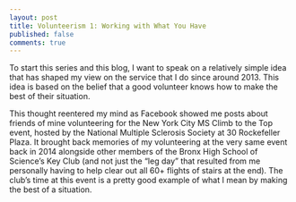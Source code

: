 ```yaml
---
layout: post
title: Volunteerism 1: Working with What You Have
published: false
comments: true
---
```

To start this series and this blog, I want to speak on a relatively simple idea
that has shaped my view on the service that I do since around 2013. This idea is
based on the belief that a good volunteer knows how to make the best of their
situation.

This thought reentered my mind as Facebook showed me posts about friends of mine
volunteering for the New York City MS Climb to the Top event, hosted by the
National Multiple Sclerosis Society at 30 Rockefeller Plaza. It brought back
memories of my volunteering at the very same event back in 2014 alongside other
members of the Bronx High School of Science’s Key Club (and not just the “leg
day” that resulted from me personally having to help clear out all 60+ flights
of stairs at the end). The club’s time at this event is a pretty good example of
what I mean by making the best of a situation.
